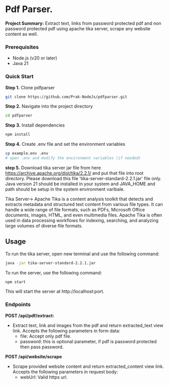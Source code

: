 # Pdf Parser.

**Project Summary:**  Extract text, links from password protected pdf and non password protected pdf using apache tika server, scrape any website content as well.

### Prerequisites
- Node.js (v20 or later)
- Java 21 

### Quick Start

**Step 1.**
Clone pdfparser

```bash
git clone https://github.com/Prak-NodeJs/pdfparser.git
```

**Step 2.**
Navigate into the project directory

```bash
cd pdfparser
```
**Step 3.**
Install dependencies

```bash
npm install
```

**Step 4.**
Create .env file and set the environment variables

```bash
cp example.env .env
# open .env and modify the environment variables (if needed)
```

**step 5.**
Download tika server jar file from here https://archive.apache.org/dist/tika/2.2.1/  and put that file into root directory.
Please download this file 'tika-server-standard-2.2.1.jar' file only.
Java version 21 should be installed in your system and JAVA_HOME and path should be setup in the system environment varibale.

Tika Server-> Apache Tika is a content analysis toolkit that detects and extracts metadata and structured text content from various file types. It can handle a wide range of file formats, such as PDFs, Microsoft Office documents, images, HTML, and even multimedia files. Apache Tika is often used in data processing workflows for indexing, searching, and analyzing large volumes of diverse file formats.

## Usage
To run the tika server, open new terminal and use the following command:

```bash
java -jar tika-server-standard-2.2.1.jar 
```

To run the server, use the following command:

```bash
npm start

```
This will start the server at http://localhost:port.


### Endpoints

**POST /api/pdf/extract:**
   - Extract text, link and images from the pdf and return extracted_text view link.
      Accepts the following parameters in form data:
      - file: Accept only pdf file.
      - password: this is optional parameter, if pdf is password protected then pass password.

**POST /api/website/scrape**
   - Scrape provided website content and return extracted_content view link.
      Accepts the following parameters in request body:
      - webUrl: Valid https url.

     
